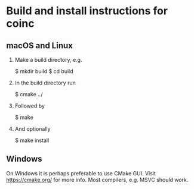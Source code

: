 # Build and install instructions for coinc

## macOS and Linux

1. Make a build directory, e.g.

    $ mkdir build
    $ cd build

2. In the build directory run

    $ cmake ../

3. Followed by

    $ make

4. And optionally

    $ make install

## Windows

On Windows it is perhaps preferable to use CMake GUI. Visit https://cmake.org/ for more info. Most compilers, e.g. MSVC should work.
